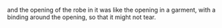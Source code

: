 and the opening of the robe in it was like the opening in a garment, with a binding around the opening, so that it might not tear.
